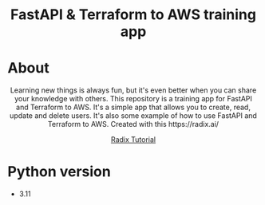 <div align="center">
  <h1>FastAPI & Terraform to AWS training app</h1>
</div>

# About

<p align="center">
  Learning new things is always fun, but it's even better when you can share your knowledge with others. 
  This repository is a training app for FastAPI and Terraform to AWS. It's a simple app that allows you to create,
  read, update and delete users. It's also some example of how to use FastAPI and Terraform to AWS. Created with
  this https://radix.ai/
</p>
<div align="center">

[Radix Tutorial](https://radix.ai/blog/2020/12/swiftly-writing-and-deploying-apis-to-stay-agile/)

</div>

# Python version
- 3.11
